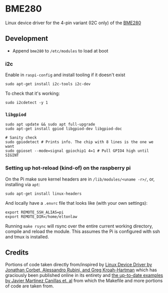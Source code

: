 # BME280

Linux device driver for the 4-pin variant (I2C only) of the [BME280](https://www.amazon.ca/gp/product/B07KYJNFMD/ref=ppx_yo_dt_b_asin_title_o04_s00?ie=UTF8&psc=1)

## Development

* Append `bme280` to `/etc/modules` to load at boot

### i2c

Enable in `raspi-config` and install tooling if it doesn't exist

    sudo apt-get install i2c-tools i2c-dev

To check that it's working:

    sudo i2cdetect -y 1

### `libgpiod`

    sudo apt update && sudo apt full-upgrade
    sudo apt-get install gpiod libgpiod-dev libgpiod-doc

    # Sanity check
    sudo gpiodetect # Prints info. The chip with 8 lines is the one we want
    sudo gpioset --mode=signal gpiochip1 4=1 # Pull GPIO4 high until SIGINT

### Setting up hot-reload (kind-of) on the raspberry pi

On the Pi make sure kernel headers are in `/lib/modules/<uname -r>/`, or, installing via `apt`:

    sudo apt-get install linux-headers

And locally have a `.envrc` file that looks like (with your own settings):

    export REMOTE_SSH_ALIAS=pi
    export REMOTE_DIR=/home/eltonlaw

Running `make rsync` will rsync over the entire current working directory, compile and reload the module. This assumes the Pi is configured with ssh and tmux is installed.

## Credits

Portions of code taken directly from/inspired by [Linux Device Driver by Jonathan Corbet, Alessandro Rubini, and Greg Kroah-Hartman](https://lwn.net/Kernel/LDD3/) which has graciously been published online in its entirety and [the up-to-date examples by Javier Martinez Canillas et. al](https://github.com/martinezjavier/ldd3) from which the Makefile and more portions of code are taken from.

